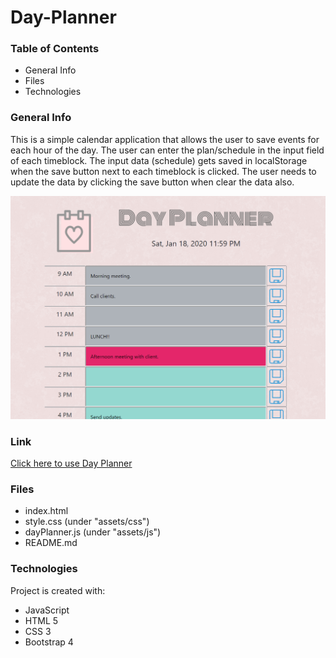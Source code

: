 # Day-Planner

### Table of Contents
* General Info
* Files
* Technologies

### General Info
This is a simple calendar application that allows the user to save events for each hour of the day.
The user can enter the plan/schedule in the input field of each timeblock.
The input data (schedule) gets saved in localStorage when the save button next to each timeblock is clicked.
The user needs to update the data by clicking the save button when clear the data also.

![Day Planner](assets/images/dayPlanner.png)

### Link
[Click here to use Day Planner](https://emi-dev.github.io/Day-Planner/)

### Files
* index.html
* style.css (under "assets/css")
* dayPlanner.js (under "assets/js")
* README.md

### Technologies
Project is created with:
* JavaScript
* HTML 5
* CSS 3
* Bootstrap 4
